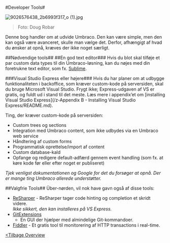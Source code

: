 #Developer Tools#

![9026576438_2b6993f317_o (1).jpg](assets/9026576438_2b6993f317_o.jpg)
>Foto: Doug Robar

Denne bog handler om at udvide Umbraco. Den kan være simple, men den kan også være avanceret, skulle man vælge det.
Derfor, afhængigt af hvad du ønsker at opnå, kræves der ikke noget særligt.

##Nødvendige tools##
##En god text editor###
Hvis du blot skal tilføje et par custom data types til din Umbraco-løsning, kan du nøjes med din foretrukne text editor, som fx. [Sublime](http://www.sublimetext.com/).

###Visual Studio Express eller højere###
Hvis du har planer om at udbygge funktionaliteten i backoffice, som kræver custom-kode på serversiden, skal du bruge Microsoft Visual Studio. Frygt ikke; Express-udgaven af VS er gratis, og fuldt ud i stand til det meste.
Læs mere i appendix’et om [installing Visual Studio Express](/z-Appendix B - Installing Visual Studio Express/README.md).

Ting, der kræver custom-kode på serversiden:
* Custom trees og sections
* Integration med Umbraco content, som ikke udbydes via en Umbraco web service
* Håndtering af custom forms
* Programmatisk oprettelse/import af content
* Custom database-kald
* Opfange og redigere default-adfærd gennem event handling 
(som fx. at køre kode før eller efter noget er publiseret)

*Tjek venligst dokumentationen og Google for det du forsøger at opnå. Der er mange ting Umbraco allerede understøtter.*

##Valgfrie Tools##
Über-nørden, vil nok have gavn også af disse tools:
* [ReSharper](https://www.jetbrains.com/resharper/) - ReSharper tager code hinting og completion et skridt videre.  
*Ikke sikkert, den kan installeres på VS Express.*
* [GitExtensions](https://code.google.com/p/gitextensions/) 
	- En GUI der hjælper med almindelige Git-kommandoer.
* [Fiddler](http://www.telerik.com/fiddler) - Et gratis tool til monitorering af HTTP transactions i real-time.

[<Tilbage Overview](README.md)
